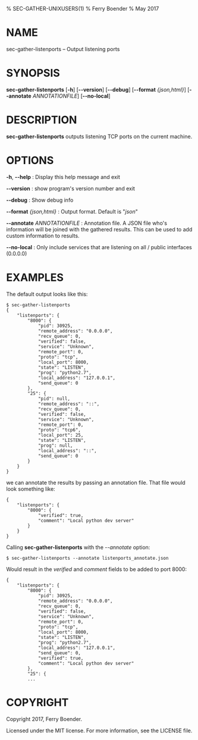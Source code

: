% SEC-GATHER-UNIXUSERS(1)
% Ferry Boender
% May 2017

<!---
Convert with pandoc to Groff man format:

pandoc this.md -s -t man > this.1
--->

# NAME

sec-gather-listenports – Output listening ports

# SYNOPSIS

 **sec-gather-listenports** [**-h**] [**--version**] [**--debug**] [**--format** *{json,html}*] [**--annotate** *ANNOTATIONFILE*] [**--no-local**]

# DESCRIPTION

**sec-gather-listenports** outputs listening TCP ports on the current machine. 

# OPTIONS

**-h**, **--help**
:   Display this help message and exit

**--version**
:   show program's version number and exit

**--debug**
:   Show debug info

**--format** *{json,html}*
:   Output format. Default is "*json*"

**--annotate** *ANNOTATIONFILE*
:   Annotation file. A JSON file who's information will be joined with the gathered results. This can be used to add custom information to results.

**--no-local**
:   Only include services that are listening on all / public interfaces (0.0.0.0)

# EXAMPLES

The default output looks like this:

    $ sec-gather-listenports
    {
        "listenports": {
            "8000": {
                "pid": 30925, 
                "remote_address": "0.0.0.0", 
                "recv_queue": 0, 
                "verified": false, 
                "service": "Unknown", 
                "remote_port": 0, 
                "proto": "tcp", 
                "local_port": 8000, 
                "state": "LISTEN", 
                "prog": "python2.7", 
                "local_address": "127.0.0.1", 
                "send_queue": 0
            }, 
            "25": {
                "pid": null, 
                "remote_address": "::", 
                "recv_queue": 0, 
                "verified": false, 
                "service": "Unknown", 
                "remote_port": 0, 
                "proto": "tcp6", 
                "local_port": 25, 
                "state": "LISTEN", 
                "prog": null, 
                "local_address": "::", 
                "send_queue": 0
            }
        }
    }

we can annotate the results by passing an annotation file. That file would
look something like:

    {
        "listenports": {
            "8000": {
                "verified": true,
                "comment": "Local python dev server"
            }
        }
    }

Calling **sec-gather-listenports** with the *--annotate* option:

    $ sec-gather-listenports --annotate listenports_annotate.json

Would result in the *verified* and *comment* fields to be added to port 8000:

    {
        "listenports": {
            "8000": {
                "pid": 30925, 
                "remote_address": "0.0.0.0", 
                "recv_queue": 0, 
                "verified": false, 
                "service": "Unknown", 
                "remote_port": 0, 
                "proto": "tcp", 
                "local_port": 8000, 
                "state": "LISTEN", 
                "prog": "python2.7", 
                "local_address": "127.0.0.1", 
                "send_queue": 0,
                "verified": true,
                "comment": "Local python dev server"
            }, 
            "25": {
            ...

# COPYRIGHT

Copyright 2017, Ferry Boender.

Licensed under the MIT license. For more information, see the LICENSE file.
